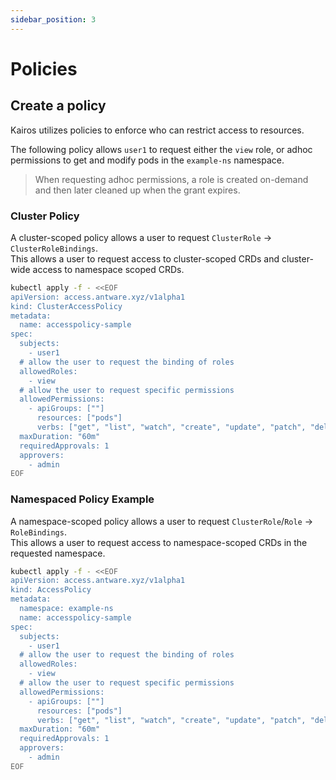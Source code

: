 ```yaml
---
sidebar_position: 3
---
```


# Policies

## Create a policy

Kairos utilizes policies to enforce who can restrict access to resources.

The following policy allows `user1` to request either the `view` role, or adhoc permissions to get and modify pods in the `example-ns` namespace.

> When requesting adhoc permissions, a role is created on-demand and then later cleaned up when the grant expires.

### Cluster Policy

A cluster-scoped policy allows a user to request `ClusterRole` &rarr; `ClusterRoleBindings`.  
This allows a user to request access to cluster-scoped CRDs and cluster-wide access to namespace scoped CRDs.

```sh
kubectl apply -f - <<EOF
apiVersion: access.antware.xyz/v1alpha1
kind: ClusterAccessPolicy
metadata:
  name: accesspolicy-sample
spec:
  subjects:
    - user1
  # allow the user to request the binding of roles
  allowedRoles:
    - view
  # allow the user to request specific permissions
  allowedPermissions:
    - apiGroups: [""]
      resources: ["pods"]
      verbs: ["get", "list", "watch", "create", "update", "patch", "delete"]
  maxDuration: "60m"
  requiredApprovals: 1
  approvers:
    - admin
EOF
```

### Namespaced Policy Example

A namespace-scoped policy allows a user to request `ClusterRole`/`Role` &rarr; `RoleBindings`.  
This allows a user to request access to namespace-scoped CRDs in the requested namespace.

```sh
kubectl apply -f - <<EOF
apiVersion: access.antware.xyz/v1alpha1
kind: AccessPolicy
metadata:
  namespace: example-ns
  name: accesspolicy-sample
spec:
  subjects:
    - user1
  # allow the user to request the binding of roles
  allowedRoles:
    - view
  # allow the user to request specific permissions
  allowedPermissions:
    - apiGroups: [""]
      resources: ["pods"]
      verbs: ["get", "list", "watch", "create", "update", "patch", "delete"]
  maxDuration: "60m"
  requiredApprovals: 1
  approvers:
    - admin
EOF
```